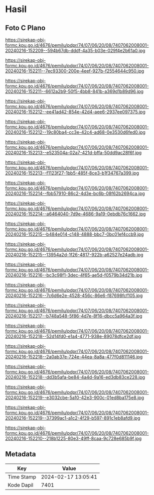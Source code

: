 # Hasil

## Foto C Plano

https://sirekap-obj-formc.kpu.go.id/4676/pemilu/pdpr/74/07/06/20/08/7407062008001-20240216-152209--594b67db-dddf-4a35-b03e-029f4e2b61a0.jpg

https://sirekap-obj-formc.kpu.go.id/4676/pemilu/pdpr/74/07/06/20/08/7407062008001-20240216-152211--7ec93300-200e-4eef-927b-f2554644c950.jpg

https://sirekap-obj-formc.kpu.go.id/4676/pemilu/pdpr/74/07/06/20/08/7407062008001-20240216-152211--6612a2b9-50f5-4bb8-841b-a369d1b89d96.jpg

https://sirekap-obj-formc.kpu.go.id/4676/pemilu/pdpr/74/07/06/20/08/7407062008001-20240216-152212--ee41ad42-854e-42d4-aee6-2937ee097375.jpg

https://sirekap-obj-formc.kpu.go.id/4676/pemilu/pdpr/74/07/06/20/08/7407062008001-20240216-152212--19c80ba4-cc3e-42c4-ad68-0e3530d6fed0.jpg

https://sirekap-obj-formc.kpu.go.id/4676/pemilu/pdpr/74/07/06/20/08/7407062008001-20240216-152213--e523504a-02a7-421d-bffa-50dd9ac28f6f.jpg

https://sirekap-obj-formc.kpu.go.id/4676/pemilu/pdpr/74/07/06/20/08/7407062008001-20240216-152213--f1123f27-1bb5-485f-8ce3-b1f34767a399.jpg

https://sirekap-obj-formc.kpu.go.id/4676/pemilu/pdpr/74/07/06/20/08/7407062008001-20240216-152214--fbb57910-86c2-4d3e-bc6b-08f62b2694ca.jpg

https://sirekap-obj-formc.kpu.go.id/4676/pemilu/pdpr/74/07/06/20/08/7407062008001-20240216-152214--a6464040-7d9e-4686-9a19-0ebdb76c1662.jpg

https://sirekap-obj-formc.kpu.go.id/4676/pemilu/pdpr/74/07/06/20/08/7407062008001-20240216-152215--b484e014-c148-4888-bbc7-0bc01ef4ccb9.jpg

https://sirekap-obj-formc.kpu.go.id/4676/pemilu/pdpr/74/07/06/20/08/7407062008001-20240216-152215--13954a2d-1f26-4817-922b-a62527e24adb.jpg

https://sirekap-obj-formc.kpu.go.id/4676/pemilu/pdpr/74/07/06/20/08/7407062008001-20240216-152216--bc3c98f1-3dec-4f65-ae5d-f0579b34d21b.jpg

https://sirekap-obj-formc.kpu.go.id/4676/pemilu/pdpr/74/07/06/20/08/7407062008001-20240216-152216--7c6d6e2e-4528-456c-86e6-f87698fcf105.jpg

https://sirekap-obj-formc.kpu.go.id/4676/pemilu/pdpr/74/07/06/20/08/7407062008001-20240216-152217--b748a548-5f86-4d7e-8f16-dbcc5a964a3f.jpg

https://sirekap-obj-formc.kpu.go.id/4676/pemilu/pdpr/74/07/06/20/08/7407062008001-20240216-152218--52d14fd0-e1a4-4771-938e-89078dfce2df.jpg

https://sirekap-obj-formc.kpu.go.id/4676/pemilu/pdpr/74/07/06/20/08/7407062008001-20240216-152218--2a0ab37e-724e-44ea-8a8a-477f0d811146.jpg

https://sirekap-obj-formc.kpu.go.id/4676/pemilu/pdpr/74/07/06/20/08/7407062008001-20240216-152218--dd3b5afa-be84-4a4d-9a16-ed3db83ce228.jpg

https://sirekap-obj-formc.kpu.go.id/4676/pemilu/pdpr/74/07/06/20/08/7407062008001-20240216-152219--e3032cbe-5a10-42e3-900c-01ed8ba175e8.jpg

https://sirekap-obj-formc.kpu.go.id/4676/pemilu/pdpr/74/07/06/20/08/7407062008001-20240216-152219--37399ac1-a1c2-4f29-b597-891c1eb8afd9.jpg

https://sirekap-obj-formc.kpu.go.id/4676/pemilu/pdpr/74/07/06/20/08/7407062008001-20240216-152210--218b1225-80e3-49ff-8caa-9c728e685b9f.jpg


## Metadata

| Key        | Value               |
| ---------- | ------------------- |
| Time Stamp | 2024-02-17 13:05:41 |
| Kode Dapil | 7401                |



